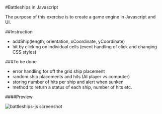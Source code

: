 #Battleships in Javascript

The purpose of this exercise is to create a game engine in Javascript and UI.

##Instruction

- addShip(length, orientation, xCoordinate, yCoordinate)
- hit by clicking on individual cells (event handling of click and changing CSS styles)

###To be done

- error handling for off the grid ship placement
- random ship placements and hits (AI player vs computer)
- storing number of hits per ship and alert when sunken
- method to return a status of each ship, number of hits etc.

####Preview

![battleships-js screenshot](https://github.com/maciejk77/)

